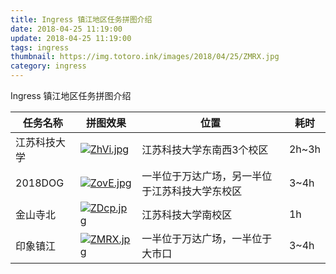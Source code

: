 ```yaml
---
title: Ingress 镇江地区任务拼图介绍
date: 2018-04-25 11:19:00
update: 2018-04-25 11:19:00
tags: ingress
thumbnail: https://img.totoro.ink/images/2018/04/25/ZMRX.jpg
category: ingress
---
```


Ingress 镇江地区任务拼图介绍

<!--more-->

| 任务名称     | 拼图效果                                                     | 位置 | 耗时 |
| ------------ | ------------------------------------------------------------ | ---- | ---- |
| 江苏科技大学 | [![ZhVi.jpg](https://img.totoro.ink/images/2018/04/25/ZhVi.jpg)](https://img.totoro.ink/image/ZhVi) | 江苏科技大学东南西3个校区 | 2h~3h |
| 2018DOG      | [![ZovE.jpg](https://img.totoro.ink/images/2018/04/25/ZovE.jpg)](https://img.totoro.ink/image/ZovE) | 一半位于万达广场，另一半位于江苏科技大学东校区 | 3~4h |
| 金山寺北     | [![ZDcp.jpg](https://img.totoro.ink/images/2018/04/25/ZDcp.jpg)](https://img.totoro.ink/image/ZDcp) | 江苏科技大学南校区 | 1h |
| 印象镇江	   | [![ZMRX.jpg](https://img.totoro.ink/images/2018/04/25/ZMRX.jpg)](https://img.totoro.ink/image/ZMRX) | 一半位于万达广场，一半位于大市口 | 3~4h |
